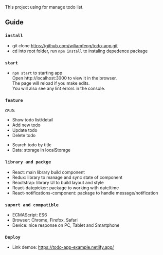 This project using for manage todo list.

## Guide

### `install`

- git clone https://github.com/wiliamfeng/todo-app.git
- cd into root folder, run `npm install` to instaling depedence package

### `start`

- `npm start` to starting app <br/>
  Open http://localhost:3000 to view it in the browser. <br/>
  The page will reload if you make edits. <br/>
  You will also see any lint errors in the console. <br/>

### `feature`

`CRUD`:

- Show todo list/detail
- Add new todo
- Update todo
- Delete todo

* Search todo by title
* Data: storage in localStorage

### `library and packge`

- React: main library build component
- Redux: library to manage and sync state of component
- Reactstrap: library UI to build layout and style
- React-datepicker: package to working with date/time
- React-notifications-component: package to handle message/notification

### `suport and compatible`

- ECMAScript: ES6
- Browser: Chrome, Firefox, Safari
- Device: nice response on PC, Tablet and Smartphone

### `Deploy`

- Link demoe: https://todo-app-example.netlify.app/
